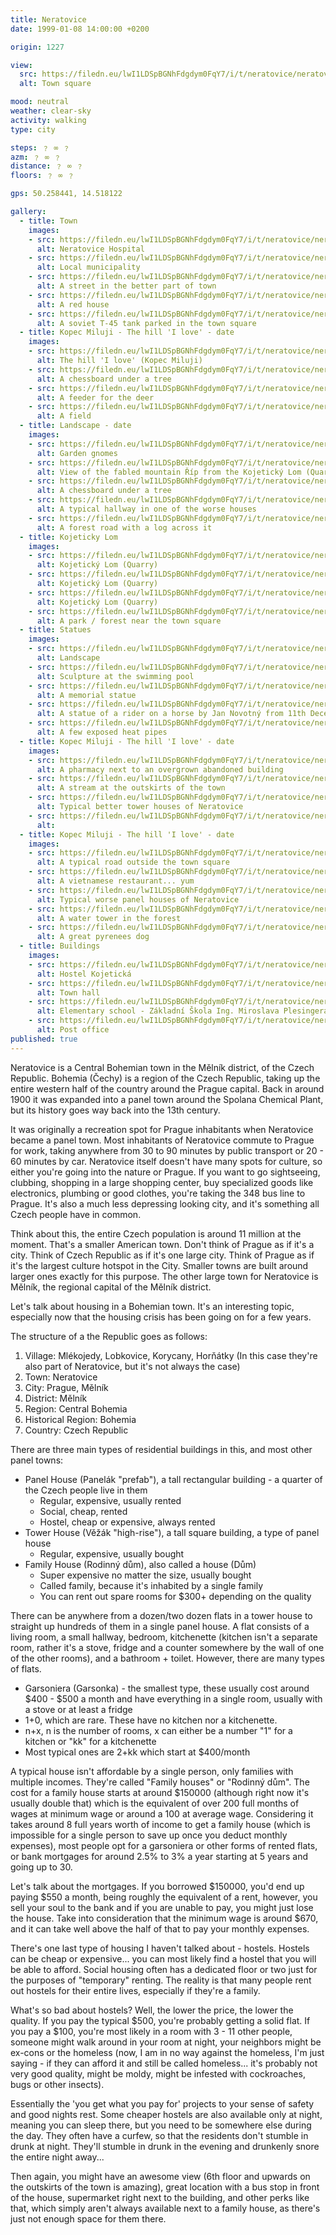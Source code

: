 ```yaml
---
title: Neratovice
date: 1999-01-08 14:00:00 +0200

origin: 1227

view:
  src: https://filedn.eu/lwI1LDSpBGNhFdgdym0FqY7/i/t/neratovice/neratovice-namesti.jpg
  alt: Town square

mood: neutral
weather: clear-sky
activity: walking
type: city

steps: ﹖ ∞ ﹖
azm: ﹖ ∞ ﹖
distance: ﹖ ∞ ﹖
floors: ﹖ ∞ ﹖

gps: 50.258441, 14.518122

gallery:
  - title: Town
    images:
    - src: https://filedn.eu/lwI1LDSpBGNhFdgdym0FqY7/i/t/neratovice/neratovice-nemocnice.jpg
      alt: Neratovice Hospital
    - src: https://filedn.eu/lwI1LDSpBGNhFdgdym0FqY7/i/t/neratovice/neratovice-holub-na-urade.jpg
      alt: Local municipality
    - src: https://filedn.eu/lwI1LDSpBGNhFdgdym0FqY7/i/t/neratovice/neratovice-naproti-tobikove.jpg
      alt: A street in the better part of town
    - src: https://filedn.eu/lwI1LDSpBGNhFdgdym0FqY7/i/t/neratovice/neratovice-cerveny-dum.jpg
      alt: A red house
    - src: https://filedn.eu/lwI1LDSpBGNhFdgdym0FqY7/i/t/neratovice/neratovice-tank.jpg
      alt: A soviet T-45 tank parked in the town square
  - title: Kopec Miluji - The hill 'I love' - date
    images:
    - src: https://filedn.eu/lwI1LDSpBGNhFdgdym0FqY7/i/t/neratovice/neratovice-kopec-miluji.jpg
      alt: The hill 'I love' (Kopec Miluji)
    - src: https://filedn.eu/lwI1LDSpBGNhFdgdym0FqY7/i/t/neratovice/neratovice-sachy.jpg
      alt: A chessboard under a tree
    - src: https://filedn.eu/lwI1LDSpBGNhFdgdym0FqY7/i/t/neratovice/neratovice-krmitko.jpg
      alt: A feeder for the deer
    - src: https://filedn.eu/lwI1LDSpBGNhFdgdym0FqY7/i/t/neratovice/neratovice-pole.jpg
      alt: A field
  - title: Landscape - date
    images:
    - src: https://filedn.eu/lwI1LDSpBGNhFdgdym0FqY7/i/t/neratovice/neratovice-trpaslici.jpg
      alt: Garden gnomes
    - src: https://filedn.eu/lwI1LDSpBGNhFdgdym0FqY7/i/t/neratovice/neratovice-rip.jpg
      alt: View of the fabled mountain Říp from the Kojetický Lom (Quarry)
    - src: https://filedn.eu/lwI1LDSpBGNhFdgdym0FqY7/i/t/neratovice/neratovice-chess-2.jpg
      alt: A chessboard under a tree
    - src: https://filedn.eu/lwI1LDSpBGNhFdgdym0FqY7/i/t/neratovice/neratovice-kojeticka.jpg
      alt: A typical hallway in one of the worse houses
    - src: https://filedn.eu/lwI1LDSpBGNhFdgdym0FqY7/i/t/neratovice/neratovice-klada.jpg
      alt: A forest road with a log across it
  - title: Kojeticky Lom
    images:
    - src: https://filedn.eu/lwI1LDSpBGNhFdgdym0FqY7/i/t/neratovice/neratovice-kojeticky-lom-2.jpg
      alt: Kojetický Lom (Quarry)
    - src: https://filedn.eu/lwI1LDSpBGNhFdgdym0FqY7/i/t/neratovice/neratovice-kojeticky-lom-jezero.jpg
      alt: Kojetický Lom (Quarry)
    - src: https://filedn.eu/lwI1LDSpBGNhFdgdym0FqY7/i/t/neratovice/neratovice-kojeticky-lom.jpg
      alt: Kojetický Lom (Quarry)
    - src: https://filedn.eu/lwI1LDSpBGNhFdgdym0FqY7/i/t/neratovice/neratovice-les.jpg
      alt: A park / forest near the town square
  - title: Statues
    images:
    - src: https://filedn.eu/lwI1LDSpBGNhFdgdym0FqY7/i/t/neratovice/neratovice-krajina.jpg
      alt: Landscape
    - src: https://filedn.eu/lwI1LDSpBGNhFdgdym0FqY7/i/t/neratovice/neratovice-skulptura.jpg
      alt: Sculpture at the swimming pool
    - src: https://filedn.eu/lwI1LDSpBGNhFdgdym0FqY7/i/t/neratovice/neratovice-pomnik.jpg
      alt: A memorial statue
    - src: https://filedn.eu/lwI1LDSpBGNhFdgdym0FqY7/i/t/neratovice/neratovice-socha-jezdce-na-koni.jpg
      alt: A statue of a rider on a horse by Jan Novotný from 11th December 1999 14:00
    - src: https://filedn.eu/lwI1LDSpBGNhFdgdym0FqY7/i/t/neratovice/neratovice-potrubi.jpg
      alt: A few exposed heat pipes
  - title: Kopec Miluji - The hill 'I love' - date
    images:
    - src: https://filedn.eu/lwI1LDSpBGNhFdgdym0FqY7/i/t/neratovice/neratovice-lekarna.jpg
      alt: A pharmacy next to an overgrown abandoned building
    - src: https://filedn.eu/lwI1LDSpBGNhFdgdym0FqY7/i/t/neratovice/neratovice-potok.jpg
      alt: A stream at the outskirts of the town
    - src: https://filedn.eu/lwI1LDSpBGNhFdgdym0FqY7/i/t/neratovice/neratovice-vezaky.jpg
      alt: Typical better tower houses of Neratovice
    - src: https://filedn.eu/lwI1LDSpBGNhFdgdym0FqY7/i/t/neratovice/neratovice-pozarni-stanice.jpg
      alt: 
  - title: Kopec Miluji - The hill 'I love' - date
    images:
    - src: https://filedn.eu/lwI1LDSpBGNhFdgdym0FqY7/i/t/neratovice/neratovice-lidl-cesta.jpg
      alt: A typical road outside the town square
    - src: https://filedn.eu/lwI1LDSpBGNhFdgdym0FqY7/i/t/neratovice/neratovice-restaurace.jpg
      alt: A vietnamese restaurant... yum
    - src: https://filedn.eu/lwI1LDSpBGNhFdgdym0FqY7/i/t/neratovice/neratovice-kojeticka-chodba.jpg
      alt: Typical worse panel houses of Neratovice
    - src: https://filedn.eu/lwI1LDSpBGNhFdgdym0FqY7/i/t/neratovice/neratovice-vodni-vez.jpg
      alt: A water tower in the forest
    - src: https://filedn.eu/lwI1LDSpBGNhFdgdym0FqY7/i/t/neratovice/neratovice-great-pyrenees.jpg
      alt: A great pyrenees dog
  - title: Buildings
    images:
    - src: https://filedn.eu/lwI1LDSpBGNhFdgdym0FqY7/i/t/neratovice/neratovice-kojeticka-zvenku.jpg
      alt: Hostel Kojetická
    - src: https://filedn.eu/lwI1LDSpBGNhFdgdym0FqY7/i/t/neratovice/neratovice-urad.jpg
      alt: Town hall
    - src: https://filedn.eu/lwI1LDSpBGNhFdgdym0FqY7/i/t/neratovice/neratovice-zsmpb.jpg
      alt: Elementary school - Základní Škola Ing. Miroslava Plesingera-Božinova Neratovice
    - src: https://filedn.eu/lwI1LDSpBGNhFdgdym0FqY7/i/t/neratovice/neratovice-posta.jpg
      alt: Post office
published: true
---
```

Neratovice is a Central Bohemian town in the Mělník district, of the Czech Republic. Bohemia (Čechy) is a region of the 
Czech Republic, taking up the entire western half of the country around the Prague capital. Back in around 1900 it was 
expanded into a panel town around the Spolana Chemical Plant, but its history goes way back into the 13th century. 

It was originally a recreation spot for Prague inhabitants when Neratovice became a panel town. Most inhabitants of 
Neratovice commute to Prague for work, taking anywhere from 30 to 90 minutes by public transport or 20 - 60 minutes by 
car. Neratovice itself doesn't have many spots for culture, so either you're going into the nature or Prague. If you 
want to go sightseeing, clubbing, shopping in a large shopping center, buy specialized goods like electronics, 
plumbing or good clothes, you're taking the 348 bus line to Prague. It's also a much less depressing looking 
city, and it's something all Czech people have in common.

Think about this, the entire Czech population is around 11 million at the moment. That's a smaller American town. 
Don't think of Prague as if it's a city. Think of Czech Republic as if it's one large city. Think of Prague as if it's 
the largest culture hotspot in the City. Smaller towns are built around larger ones exactly for this purpose. The 
other large town for Neratovice is Mělník, the regional capital of the Mělník district.

Let's talk about housing in a Bohemian town. It's an interesting topic, especially now that the housing crisis has been
going on for a few years.

The structure of a the Republic goes as follows: 
1. Village: Mlékojedy, Lobkovice, Korycany, Horňátky (In this case they're also part of Neratovice, but it's not 
   always the case)
2. Town: Neratovice
3. City: Prague, Mělník
4. District: Mělník
5. Region: Central Bohemia
6. Historical Region: Bohemia
7. Country: Czech Republic

There are three main types of residential buildings in this, and most other panel towns:
- Panel House (Panelák "prefab"), a tall rectangular building - a quarter of the Czech people live in them
  - Regular, expensive, usually rented
  - Social, cheap, rented
  - Hostel, cheap or expensive, always rented
- Tower House (Věžák "high-rise"), a tall square building, a type of panel house
  - Regular, expensive, usually bought
- Family House (Rodinný dům), also called a house (Dům)
  - Super expensive no matter the size, usually bought
  - Called family, because it's inhabited by a single family
  - You can rent out spare rooms for $300+ depending on the quality

There can be anywhere from a dozen/two dozen flats in a tower house to straight up hundreds of them in a single panel 
house. A flat consists of a living room, a small hallway, bedroom, kitchenette (kitchen isn't a separate room, rather 
it's a stove, fridge and a counter somewhere by the wall of one of the other rooms), and a bathroom + toilet. However, 
there are many types of flats.
- Garsoniera (Garsonka) - the smallest type, these usually cost around $400 - $500 a month and have everything in a 
  single room, usually with a stove or at least a fridge
- 1+0, which are rare. These have no kitchen nor a kitchenette.
- n+x, n is the number of rooms, x can either be a number "1" for a kitchen or "kk" for a kitchenette 
- Most typical ones are 2+kk which start at $400/month

A typical house isn't affordable by a single person, only families with multiple incomes. They're called "Family 
houses" or "Rodinný dům". The cost for a family house starts at around $150000 (although right now it's usually double 
that) which is the equivalent of over 200 full months of wages at minimum wage or around a 100 at average wage. 
Considering it takes around 8 full years worth of income to get a family house (which is impossible for a single person 
to save up once you deduct monthly expenses), most people opt for a garsoniera or other forms of rented flats, or 
bank mortgages for around 2.5% to 3% a year starting at 5 years and going up to 30. 

Let's talk about the mortgages. If you borrowed $150000, you'd end up paying $550 a month, being roughly the equivalent 
of a rent, however, you sell your soul to the bank and if you are unable to pay, you might just lose the house. Take 
into consideration that the minimum wage is around $670, and it can take well above the half of that to pay your 
monthly expenses.

There's one last type of housing I haven't talked about - hostels. Hostels can be cheap or expensive... you can most 
likely find a hostel that you will be able to afford. Social housing often has a dedicated floor or two just for the 
purposes of "temporary" renting. The reality is that many people rent out hostels for their entire lives, especially if 
they're a family.

What's so bad about hostels? Well, the lower the price, the lower the quality. If you pay the typical $500, you're 
probably getting a solid flat. If you pay a $100, you're most likely in a room with 3 - 11 other people, someone might 
walk around in your room at night, your neighbors might be ex-cons or the homeless (now, I am in no way against the 
homeless, I'm just saying - if they can afford it and still be called homeless... it's probably not very good quality, 
might be moldy, might be infested with cockroaches, bugs or other insects).

Essentially the 'you get what you pay for' projects to your sense of safety and good nights rest. Some cheaper hostels 
are also available only at night, meaning you can sleep there, but you need to be somewhere else during the day. They 
often have a curfew, so that the residents don't stumble in drunk at night. They'll stumble in drunk in the evening and 
drunkenly snore the entire night away...

Then again, you might have an awesome view (6th floor and upwards on the outskirts of the town is amazing), great 
location with a bus stop in front of the house, supermarket right next to the building, and other perks like that, 
which simply aren't always available next to a family house, as there's just not enough space for them there.